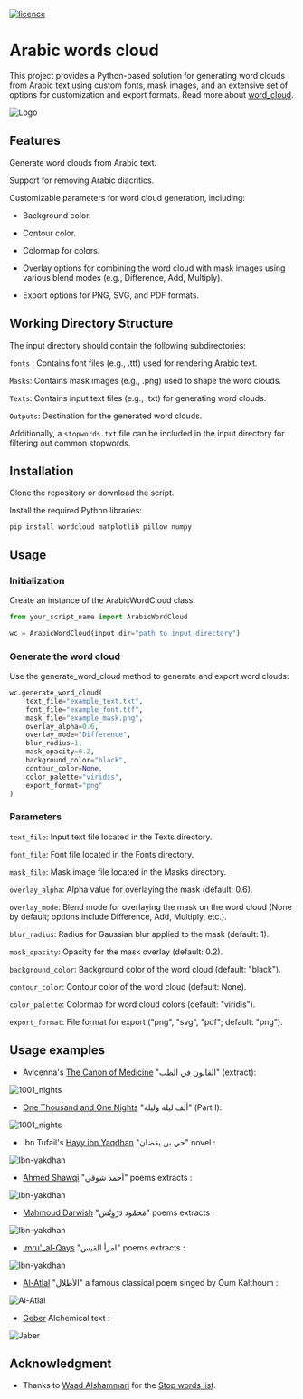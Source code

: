 [![licence](http://img.shields.io/badge/licence-MIT-blue.svg?style=flat)](https://github.com/amueller/word_cloud/blob/master/LICENSE)

Arabic words cloud
================

This project provides a Python-based solution for generating word clouds from Arabic text using custom fonts, mask images, and an extensive set of options for customization and export formats. Read more about [word_cloud](https://github.com/amueller/word_cloud).

![Logo](logo.png)

## Features

Generate word clouds from Arabic text.

Support for removing Arabic diacritics.

Customizable parameters for word cloud generation, including:

* Background color.

* Contour color.

* Colormap for colors.

* Overlay options for combining the word cloud with mask images using various blend modes (e.g., Difference, Add, Multiply).

* Export options for PNG, SVG, and PDF formats.

## Working Directory Structure

The input directory should contain the following subdirectories:

`fonts` : Contains font files (e.g., .ttf) used for rendering Arabic text.

`Masks`: Contains mask images (e.g., .png) used to shape the word clouds.

`Texts`: Contains input text files (e.g., .txt) for generating word clouds.

`Outputs`: Destination for the generated word clouds.

Additionally, a `stopwords.txt` file can be included in the input directory for filtering out common stopwords.

## Installation

Clone the repository or download the script.

Install the required Python libraries:
```
pip install wordcloud matplotlib pillow numpy
```


## Usage

### Initialization

Create an instance of the ArabicWordCloud class:

```Python
from your_script_name import ArabicWordCloud

wc = ArabicWordCloud(input_dir="path_to_input_directory")
```

### Generate the word cloud 

Use the generate_word_cloud method to generate and export word clouds:
```Python
wc.generate_word_cloud(
    text_file="example_text.txt",
    font_file="example_font.ttf",
    mask_file="example_mask.png",
    overlay_alpha=0.6,
    overlay_mode="Difference",
    blur_radius=1,
    mask_opacity=0.2,
    background_color="black",
    contour_color=None,
    color_palette="viridis",
    export_format="png"
)
```

### Parameters

`text_file`: Input text file located in the Texts directory.

`font_file`: Font file located in the Fonts directory.

`mask_file`: Mask image file located in the Masks directory.

`overlay_alpha`: Alpha value for overlaying the mask (default: 0.6).

`overlay_mode`: Blend mode for overlaying the mask on the word cloud (None by default; options include Difference, Add, Multiply, etc.).

`blur_radius`: Radius for Gaussian blur applied to the mask (default: 1).

`mask_opacity`: Opacity for the mask overlay (default: 0.2).

`background_color`: Background color of the word cloud (default: "black").

`contour_color`: Contour color of the word cloud (default: None).

`color_palette`: Colormap for word cloud colors (default: "viridis").

`export_format`: File format for export ("png", "svg", "pdf"; default: "png").


## Usage examples


* Avicenna's [The Canon of Medicine](https://en.wikipedia.org/wiki/The_Canon_of_Medicine) "القانون في الطب" (extract):

![1001_nights](Outputs/Avicenna_Canon_of_Medicine.png)

* [One Thousand and One Nights](https://en.wikipedia.org/wiki/One_Thousand_and_One_Nights) "ألف ليلة وليلة" (Part I):

![1001_nights](Outputs/1001_nights.png)

* Ibn Tufail's [Hayy ibn Yaqdhan](https://en.wikipedia.org/wiki/Hayy_ibn_Yaqdhan) "حي بن يقضان" novel :

![Ibn-yakdhan](Outputs/Ibn-yakdhan.png)

* [Ahmed Shawqi](https://en.wikipedia.org/wiki/Ahmed_Shawqi) "أحمد شوقي" poems extracts  :

![Ibn-yakdhan](Outputs/Ahmed_Shawqi_selected_poems_blended.png)

* [Mahmoud Darwish](https://en.wikipedia.org/wiki/Mahmoud_Darwish) "مَحمُود دَرْوِيْش" poems extracts  :

![Ibn-yakdhan](Outputs/mahmoud_darwich_blended.png)

* [Imru'_al-Qays](https://en.wikipedia.org/wiki/Imru%27_al-Qais) "امرأ القيس" poems extracts  :

![Ibn-yakdhan](Outputs/Imrual-Qais_blended.png)

* [Al-Atlal](https://en.wikipedia.org/wiki/Al-Atlal) "الأطلال" a famous classical poem singed by Oum Kalthoum :

![Al-Atlal](Outputs/Al-Atlal_blended.png)

* [Geber](https://en.wikipedia.org/wiki/Jabir_ibn_Hayyan) Alchemical text :

![Jaber](Outputs/Jaber.png)


## Acknowledgment 

* Thanks to [Waad Alshammari](https://github.com/Waadtss)  for the [Stop words list](https://github.com/Waadtss/AraMed-arabic-stop-words).


